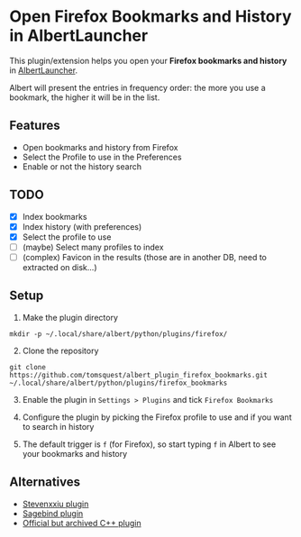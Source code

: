 # Open Firefox Bookmarks and History in AlbertLauncher

This plugin/extension helps you open your **Firefox bookmarks and history** in [AlbertLauncher](https://albertlauncher.github.io/).

Albert will present the entries in frequency order: the more you use a bookmark, the higher it will be in the list.

## Features

- Open bookmarks and history from Firefox
- Select the Profile to use in the Preferences
- Enable or not the history search

## TODO

- [x] Index bookmarks
- [x] Index history (with preferences)
- [x] Select the profile to use
- [ ] (maybe) Select many profiles to index
- [ ] (complex) Favicon in the results (those are in another DB, need to extracted on disk...)

## Setup

1. Make the plugin directory

```
mkdir -p ~/.local/share/albert/python/plugins/firefox/
```

2. Clone the repository

```
git clone https://github.com/tomsquest/albert_plugin_firefox_bookmarks.git ~/.local/share/albert/python/plugins/firefox_bookmarks
```

3. Enable the plugin in `Settings > Plugins` and tick `Firefox Bookmarks`

4. Configure the plugin by picking the Firefox profile to use and if you want to search in history

5. The default trigger is `f` (for Firefox), so start typing `f` in Albert to see your bookmarks and history

## Alternatives

- [Stevenxxiu plugin](https://github.com/stevenxxiu/albert_firefox)
- [Sagebind plugin](https://github.com/sagebind/dotfiles/blob/master/home.linux/.local/share/albert/python/plugins/firefoxbookmarks/__init__.py)
- [Official but archived C++ plugin](https://github.com/albertlauncher/plugins)
